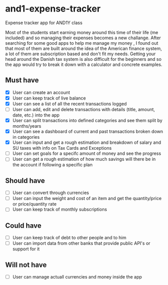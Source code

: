 # and1-expense-tracker
Expense tracker app for AND1Y class

Most of the students start earning money around this time of their life (me included) and so managing their expenses becomes a new challange.
After searching for some good apps to help me manage my money ,
I found out that most of them are built around the idea of the American finance system, a lot of them are subscription based and don't fit my needs.
Getting your head around the Danish tax system is also difficult for the beginners and so the app would try to break it down with a calculator and concrete examples.

## Must have

- [x] User can create an account
- [x] User can keep track of live balance
- [x] User can see a list of all the recent transactions logged
- [ ] User can add, edit and delete transactions with details (title, amount, date, etc.) into the app
- [x] User can split transactions into defined categories and see them split by months/years
- [x] User can see a dashboard of current and past transactions broken down in categories
- [x] User can input and get a rough estimation and breakdown of salary and SU taxes with info on Tax Cards and Exceptions
- [ ] User can set goals for a specifc amount of money and see the progress
- [ ] User can get a rough estimation of how much savings will there be in the account if following a specific plan

## Should have
- [ ] User can convert through currencies 
- [ ] User can input the weight and cost of an item and get the quantity/price or price/quantity rate
- [ ] User can keep track of monthly subscriptions 

## Could have
- [ ] User can keep track of debt to other people and to him
- [ ] User can import data from other banks that provide public API's or support for it

## Will not have

- [ ] User can manage actuall currencies and money inside the app
